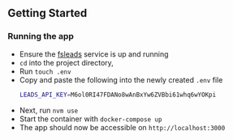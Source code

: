 ## Getting Started

### Running the app

- Ensure the [fsleads](https://github.com/dhaniboy09/fsleads) service is up and running
-  `cd` into the project directory, 
- Run `touch .env`
- Copy and paste the following into the newly created `.env` file
    ```bash
    LEADS_API_KEY=M6ol0RI47FDANo8wAnBxYw6ZVBbi61whq6wYOKpi
    ```
- Next, run `nvm use`
- Start the container with `docker-compose up`
- The app should now be accessible on `http://localhost:3000`
 
